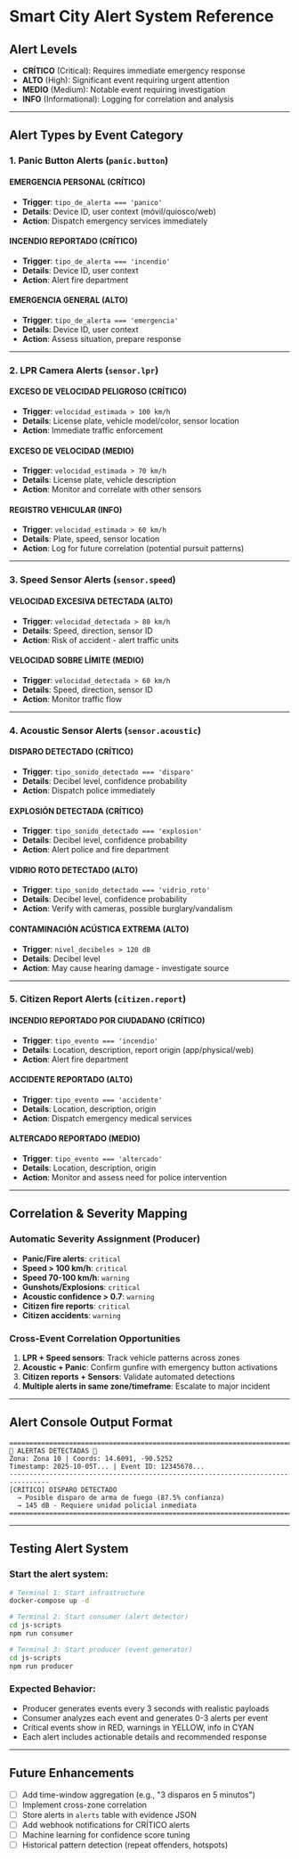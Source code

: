 # Smart City Alert System Reference

## Alert Levels
- **CRÍTICO** (Critical): Requires immediate emergency response
- **ALTO** (High): Significant event requiring urgent attention
- **MEDIO** (Medium): Notable event requiring investigation
- **INFO** (Informational): Logging for correlation and analysis

---

## Alert Types by Event Category

### 1. Panic Button Alerts (`panic.button`)

#### EMERGENCIA PERSONAL (CRÍTICO)
- **Trigger**: `tipo_de_alerta === 'panico'`
- **Details**: Device ID, user context (móvil/quiosco/web)
- **Action**: Dispatch emergency services immediately

#### INCENDIO REPORTADO (CRÍTICO)
- **Trigger**: `tipo_de_alerta === 'incendio'`
- **Details**: Device ID, user context
- **Action**: Alert fire department

#### EMERGENCIA GENERAL (ALTO)
- **Trigger**: `tipo_de_alerta === 'emergencia'`
- **Details**: Device ID, user context
- **Action**: Assess situation, prepare response

---

### 2. LPR Camera Alerts (`sensor.lpr`)

#### EXCESO DE VELOCIDAD PELIGROSO (CRÍTICO)
- **Trigger**: `velocidad_estimada > 100 km/h`
- **Details**: License plate, vehicle model/color, sensor location
- **Action**: Immediate traffic enforcement

#### EXCESO DE VELOCIDAD (MEDIO)
- **Trigger**: `velocidad_estimada > 70 km/h`
- **Details**: License plate, vehicle description
- **Action**: Monitor and correlate with other sensors

#### REGISTRO VEHICULAR (INFO)
- **Trigger**: `velocidad_estimada > 60 km/h`
- **Details**: Plate, speed, sensor location
- **Action**: Log for future correlation (potential pursuit patterns)

---

### 3. Speed Sensor Alerts (`sensor.speed`)

#### VELOCIDAD EXCESIVA DETECTADA (ALTO)
- **Trigger**: `velocidad_detectada > 80 km/h`
- **Details**: Speed, direction, sensor ID
- **Action**: Risk of accident - alert traffic units

#### VELOCIDAD SOBRE LÍMITE (MEDIO)
- **Trigger**: `velocidad_detectada > 60 km/h`
- **Details**: Speed, direction, sensor ID
- **Action**: Monitor traffic flow

---

### 4. Acoustic Sensor Alerts (`sensor.acoustic`)

#### DISPARO DETECTADO (CRÍTICO)
- **Trigger**: `tipo_sonido_detectado === 'disparo'`
- **Details**: Decibel level, confidence probability
- **Action**: Dispatch police immediately

#### EXPLOSIÓN DETECTADA (CRÍTICO)
- **Trigger**: `tipo_sonido_detectado === 'explosion'`
- **Details**: Decibel level, confidence probability
- **Action**: Alert police and fire department

#### VIDRIO ROTO DETECTADO (ALTO)
- **Trigger**: `tipo_sonido_detectado === 'vidrio_roto'`
- **Details**: Decibel level, confidence probability
- **Action**: Verify with cameras, possible burglary/vandalism

#### CONTAMINACIÓN ACÚSTICA EXTREMA (ALTO)
- **Trigger**: `nivel_decibeles > 120 dB`
- **Details**: Decibel level
- **Action**: May cause hearing damage - investigate source

---

### 5. Citizen Report Alerts (`citizen.report`)

#### INCENDIO REPORTADO POR CIUDADANO (CRÍTICO)
- **Trigger**: `tipo_evento === 'incendio'`
- **Details**: Location, description, report origin (app/physical/web)
- **Action**: Alert fire department

#### ACCIDENTE REPORTADO (ALTO)
- **Trigger**: `tipo_evento === 'accidente'`
- **Details**: Location, description, origin
- **Action**: Dispatch emergency medical services

#### ALTERCADO REPORTADO (MEDIO)
- **Trigger**: `tipo_evento === 'altercado'`
- **Details**: Location, description, origin
- **Action**: Monitor and assess need for police intervention

---

## Correlation & Severity Mapping

### Automatic Severity Assignment (Producer)
- **Panic/Fire alerts**: `critical`
- **Speed > 100 km/h**: `critical`
- **Speed 70-100 km/h**: `warning`
- **Gunshots/Explosions**: `critical`
- **Acoustic confidence > 0.7**: `warning`
- **Citizen fire reports**: `critical`
- **Citizen accidents**: `warning`

### Cross-Event Correlation Opportunities
1. **LPR + Speed sensors**: Track vehicle patterns across zones
2. **Acoustic + Panic**: Confirm gunfire with emergency button activations
3. **Citizen reports + Sensors**: Validate automated detections
4. **Multiple alerts in same zone/timeframe**: Escalate to major incident

---

## Alert Console Output Format

```
================================================================================
🚨 ALERTAS DETECTADAS 🚨
Zona: Zona 10 | Coords: 14.6091, -90.5252
Timestamp: 2025-10-05T... | Event ID: 12345678...
--------------------------------------------------------------------------------
[CRÍTICO] DISPARO DETECTADO
  → Posible disparo de arma de fuego (87.5% confianza)
  → 145 dB - Requiere unidad policial inmediata
================================================================================
```

---

## Testing Alert System

### Start the alert system:
```bash
# Terminal 1: Start infrastructure
docker-compose up -d

# Terminal 2: Start consumer (alert detector)
cd js-scripts
npm run consumer

# Terminal 3: Start producer (event generator)
cd js-scripts
npm run producer
```

### Expected Behavior:
- Producer generates events every 3 seconds with realistic payloads
- Consumer analyzes each event and generates 0-3 alerts per event
- Critical events show in RED, warnings in YELLOW, info in CYAN
- Each alert includes actionable details and recommended response

---

## Future Enhancements
- [ ] Add time-window aggregation (e.g., "3 disparos en 5 minutos")
- [ ] Implement cross-zone correlation
- [ ] Store alerts in `alerts` table with evidence JSON
- [ ] Add webhook notifications for CRÍTICO alerts
- [ ] Machine learning for confidence score tuning
- [ ] Historical pattern detection (repeat offenders, hotspots)
